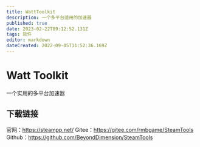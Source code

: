 ```yaml
---
title: WattToolkit
description: 一个多平台适用的加速器
published: true
date: 2023-02-22T09:12:52.131Z
tags: 软件
editor: markdown
dateCreated: 2022-09-05T11:52:36.169Z
---
```


# Watt Toolkit
一个实用的多平台加速器
## 下载链接
官网：https://steampp.net/
Gitee：https://gitee.com/rmbgame/SteamTools
Github：https://github.com/BeyondDimension/SteamTools

